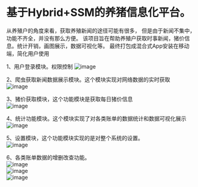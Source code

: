 # 基于Hybrid+SSM的养猪信息化平台。
从养殖户的角度来看，获取养殖新闻的途径可能有很多，
但是由于新闻不集中，功能不齐全，并没有那么方便。
该项目旨在帮助养殖户获取时事新闻，猪价信息。统计开销，画图展示，数据可视化等。
最终打包成混合式App安装在移动端，简化用户使用

1、用户登录模块。权限控制
![image](https://github.com/1angy/pighelper/blob/master/web/img/p2.png)

2、爬虫获取新闻数据展示模块。这个模块实现对网络数据的实时获取<br>
![image](https://github.com/1angy/pighelper/blob/master/web/img/p1.png)

3、猪价获取模块，这个功能模块是获取每日猪价信息<br>
![image](https://github.com/1angy/pighelper/blob/master/web/img/p4.png)

4、统计功能模块。这个模块实现了对各类账单的数据统计和数据可视化展示<br>
![image](https://github.com/1angy/pighelper/blob/master/web/img/p3.png)

5、设置模块，这个功能模块实现的是对整个系统的设置。<br>
![image](https://github.com/1angy/pighelper/blob/master/web/img/p5.png)

6、各类账单数据的增删改查功能。<br>
![image](https://github.com/1angy/pighelper/blob/master/web/img/p6.png)<br>
![image](https://github.com/1angy/pighelper/blob/master/web/img/p7.png)<br>
![image](https://github.com/1angy/pighelper/blob/master/web/img/p8.png)<br>







